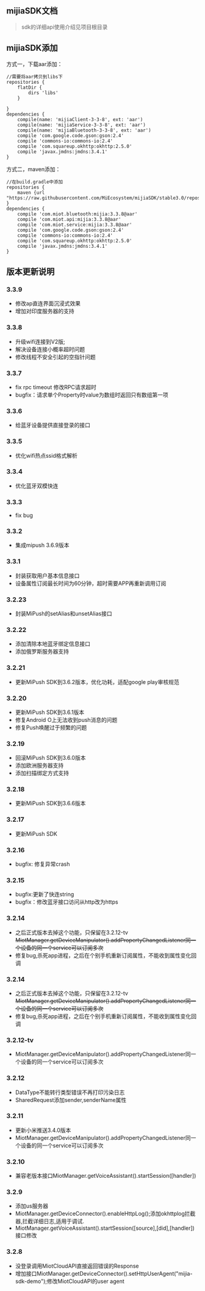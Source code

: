 ## mijiaSDK文档
> sdk的详细api使用介绍见项目根目录

## mijiaSDK添加

方式一，下载aar添加：
```
//需要将aar拷贝到libs下
repositories {
    flatDir {
        dirs 'libs'
    }

}
dependencies {
    compile(name: 'mijiaClient-3-3-8', ext: 'aar')
    compile(name: 'mijiaService-3-3-8', ext: 'aar')
    compile(name: 'mijiaBluetooth-3-3-8', ext: 'aar')
    compile 'com.google.code.gson:gson:2.4'
    compile 'commons-io:commons-io:2.4'
    compile 'com.squareup.okhttp:okhttp:2.5.0'
    compile 'javax.jmdns:jmdns:3.4.1'
}
``` 

方式二，maven添加：  
```
//在build.gradle中添加
repositories {
    maven {url "https://raw.githubusercontent.com/MiEcosystem/mijiaSDK/stable3.0/repository"}
}
dependencies {
    compile 'com.miot.bluetooth:mijia:3.3.8@aar'
    compile 'com.miot.api:mijia:3.3.8@aar'
    compile 'com.miot.service:mijia:3.3.8@aar'
    compile 'com.google.code.gson:gson:2.4'
    compile 'commons-io:commons-io:2.4'
    compile 'com.squareup.okhttp:okhttp:2.5.0'
    compile 'javax.jmdns:jmdns:3.4.1'
}
```
  
## 版本更新说明

### 3.3.9
- 修改ap直连界面沉浸式效果
- 增加对印度服务器的支持

### 3.3.8
- 升级wifi连接到V2版;
- 解决设备连接小概率超时问题
- 修改线程不安全引起的空指针问题

### 3.3.7
- fix rpc timeout 修改RPC请求超时
- bugfix：请求单个Property时value为数组时返回只有数组第一项

### 3.3.6
- 给蓝牙设备提供直接登录的接口

### 3.3.5
- 优化wifi热点ssid格式解析

### 3.3.4
- 优化蓝牙双模快连

### 3.3.3
- fix bug

### 3.3.2
- 集成mipush 3.6.9版本

### 3.3.1
- 封装获取用户基本信息接口
- 设备属性订阅最长时间为60分钟，超时需要APP再重新调用订阅

### 3.2.23
- 封装MiPush的setAlias和unsetAlias接口

### 3.2.22
- 添加清除本地蓝牙绑定信息接口
- 添加俄罗斯服务器支持

### 3.2.21
- 更新MiPush SDK到3.6.2版本，优化功耗，适配google play审核规范

### 3.2.20
- 更新MiPush SDK到3.6.1版本
- 修复Android O上无法收到push消息的问题
- 修复Push唤醒过于频繁的问题

### 3.2.19
- 回滚MiPush SDK到3.6.0版本
- 添加欧洲服务器支持
- 添加扫描绑定方式支持

### 3.2.18
- 更新MiPush SDK到3.6.6版本

### 3.2.17
- 更新MiPush SDK

### 3.2.16
- bugfix: 修复异常crash

### 3.2.15
- bugfix:更新了快连string
- bugfix：修改蓝牙接口访问从http改为https

### 3.2.14
- 之后正式版本去掉这个功能，只保留在3.2.12-tv ~~MiotManager.getDeviceManipulator().addPropertyChangedListener同一个设备的同一个service可以订阅多次~~
- 修复bug,杀死app进程，之后在个别手机重新订阅属性，不能收到属性变化回调

### 3.2.14
- 之后正式版本去掉这个功能，只保留在3.2.12-tv ~~MiotManager.getDeviceManipulator().addPropertyChangedListener同一个设备的同一个service可以订阅多次~~
- 修复bug,杀死app进程，之后在个别手机重新订阅属性，不能收到属性变化回调

### 3.2.12-tv
- MiotManager.getDeviceManipulator().addPropertyChangedListener同一个设备的同一个service可以订阅多次

### 3.2.12
- DataType不能转行类型错误不再打印污染日志
- SharedRequest添加sender,senderName属性

### 3.2.11
- 更新小米推送3.4.0版本
- MiotManager.getDeviceManipulator().addPropertyChangedListener同一个设备的同一个service可以订阅多次

### 3.2.10
- 兼容老版本接口MiotManager.getVoiceAssistant().startSession([handler])

### 3.2.9
- 添加us服务器
- MiotManager.getDeviceConnector().enableHttpLog();添加okhttplog拦截器,拦截详细日志,适用于调试.
- MiotManager.getVoiceAssistant().startSession([source],[did],[handler])接口修改

### 3.2.8
- 没登录调用MiotCloudAPI直接返回错误的Response
- 增加接口MiotManager.getDeviceConnector().setHttpUserAgent("mijia-sdk-demo");修改MiotCloudAPI的user agent
